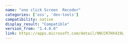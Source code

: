 ```yaml
---
name: "one click Screen  Recoder"
categories: ['oss', 'dev-tools']
compatibility: native
display_result: "Compatible"
version_from: "1.4.0.0"
link: https://apps.microsoft.com/detail/9NCCR7HX419L
---
```

